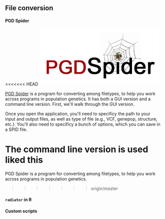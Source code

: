 ## File conversion


#### PGD Spider

<<<<<<< HEAD
![logo](https://github.com/merlab-uw/Tutorials/blob/master/imgs_for_repo/pgd_spider_logo.PNG?raw=true)

[PGD Spider](http://www.cmpg.unibe.ch/software/PGDSpider/) is a program for converting among filetypes, to help you work across programs in population genetics. It has both a GUI version and a command line version. First, we'll walk through the GUI version.

Once you open the application, you'll need to specificy the path to your input and output files, as well as type of file (e.g., VCF, genepop, structure, etc.). You'll also need to specificy a bunch of options, which you can save in a SPID file.






The command line version is used liked this
=======
PGD Spider is a program for converting among filetypes, to help you work across programs in population genetics.
>>>>>>> origin/master


#### ``radiator`` in R


#### Custom scripts